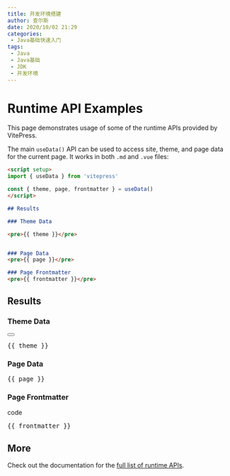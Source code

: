 ```yaml
---
title: 开发环境搭建
author: 查尔斯
date: 2020/10/02 21:29
categories:
 - Java基础快速入门
tags:
 - Java
 - Java基础
 - JDK
 - 开发环境
---
```


# Runtime API Examples

This page demonstrates usage of some of the runtime APIs provided by VitePress.

The main `useData()` API can be used to access site, theme, and page data for the current page. It works in both `.md` and `.vue` files:

```md
<script setup>
import { useData } from 'vitepress'

const { theme, page, frontmatter } = useData()
</script>

## Results

### Theme Data

<pre>{{ theme }}</pre>


### Page Data
<pre>{{ page }}</pre>

### Page Frontmatter
<pre>{{ frontmatter }}</pre>
```

<script setup>
import { useData } from 'vitepress'

const { site, theme, page, frontmatter } = useData()
</script>

## Results

### Theme Data

<div class= "language-json vp-adaptive-theme">
<button title="Copy Code" class="copy"></button>
<pre>{{ theme }}</pre>
</div>

### Page Data
<pre>{{ page }}</pre>

### Page Frontmatter
code
<pre>{{ frontmatter }}</pre>

## More

Check out the documentation for the [full list of runtime APIs](https://vitepress.dev/reference/runtime-api#usedata).

